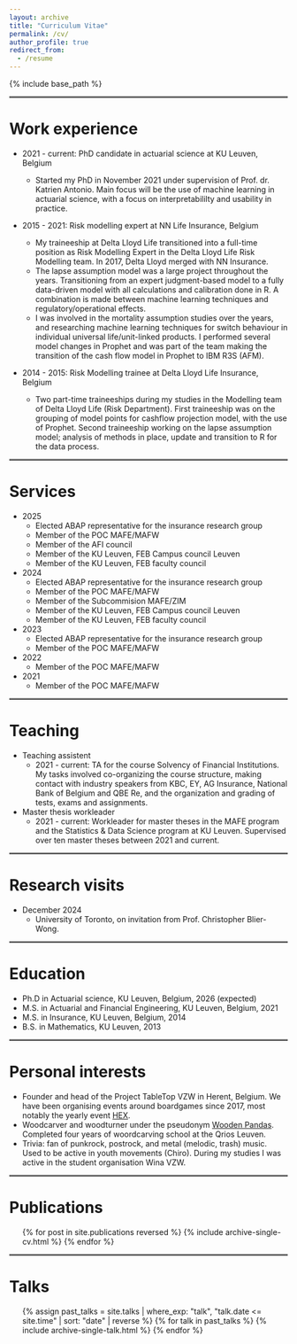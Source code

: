 ```yaml
---
layout: archive
title: "Curriculum Vitae"
permalink: /cv/
author_profile: true
redirect_from:
  - /resume
---
```


{% include base_path %}

<hr style="border: none; border-top: 2px solid gray;" />

Work experience
======

* 2021 - current: PhD candidate in actuarial science at KU Leuven, Belgium
  * Started my PhD in November 2021 under supervision of Prof. dr. Katrien Antonio. Main focus will be the use of machine learning in actuarial science, with a focus on interpretabililty and usability in practice.

* 2015 - 2021: Risk modelling expert at NN Life Insurance, Belgium
  * My traineeship at Delta Lloyd Life transitioned into a full-time position as Risk Modelling Expert in the Delta Lloyd Life Risk Modelling team. In 2017, Delta Lloyd merged with NN Insurance.
  * The lapse assumption model was a large project throughout the years. Transitioning from an expert judgment-based model to a fully data-driven model with all calculations and calibration done in R. A combination is made between machine learning techniques and regulatory/operational effects.
  * I was involved in the mortality assumption studies over the years, and researching machine learning techniques for switch behaviour in individual universal life/unit-linked products. I performed several model changes in Prophet and was part of the team making the transition of the cash flow model in Prophet to IBM R3S (AFM).

* 2014 - 2015: Risk Modelling trainee at Delta Lloyd Life Insurance, Belgium
  * Two part-time traineeships during my studies in the Modelling team of Delta Lloyd Life (Risk Department). First traineeship was on the grouping of model points for cashflow projection model, with the use of Prophet. Second traineeship working on the lapse assumption model; analysis of methods in place, update and transition to R for the data process.

<hr style="border: none; border-top: 2px solid gray;" />

Services
======

* 2025
  * Elected ABAP representative for the insurance research group
  * Member of the POC MAFE/MAFW
  * Member of the AFI council
  * Member of the KU Leuven, FEB Campus council Leuven
  * Member of the KU Leuven, FEB faculty council
* 2024
  * Elected ABAP representative for the insurance research group
  * Member of the POC MAFE/MAFW
  * Member of the Subcommision MAFE/ZIM
  * Member of the KU Leuven, FEB Campus council Leuven
  * Member of the KU Leuven, FEB faculty council
* 2023
  * Elected ABAP representative for the insurance research group
  * Member of the POC MAFE/MAFW
* 2022
  * Member of the POC MAFE/MAFW
* 2021
  * Member of the POC MAFE/MAFW

<hr style="border: none; border-top: 2px solid gray;" />

Teaching
======

* Teaching assistent
  * 2021 - current: TA for the course Solvency of Financial Institutions. My tasks involved co-organizing the course structure, making contact with industry speakers from KBC, EY, AG Insurance, National Bank of Belgium and QBE Re, and the organization and grading of tests, exams and assignments.
* Master thesis workleader
  * 2021 - current: Workleader for master theses in the MAFE program and the Statistics & Data Science program at KU Leuven. Supervised over ten master theses between 2021 and current.

<hr style="border: none; border-top: 2px solid gray;" />

Research visits
======

* December 2024
  * University of Toronto, on invitation from Prof. Christopher Blier-Wong.

<hr style="border: none; border-top: 2px solid gray;" />

Education
======

* Ph.D in Actuarial science, KU Leuven, Belgium, 2026 (expected)
* M.S. in Actuarial and Financial Engineering, KU Leuven, Belgium, 2021
* M.S. in Insurance, KU Leuven, Belgium, 2014
* B.S. in Mathematics, KU Leuven, 2013

<hr style="border: none; border-top: 2px solid gray;" />

Personal interests
======

* Founder and head of the Project TableTop VZW in Herent, Belgium. We have been organising events around boardgames since 2017, most notably the yearly event <a href="https://www.hexgames.be/" target="_blank">HEX</a>.
* Woodcarver and woodturner under the pseudonym <a href="https://www.instagram.com/woodenpandas/" target="_blank">Wooden Pandas</a>. Completed four years of woordcarving school at the Qrios Leuven.
* Trivia: fan of punkrock, postrock, and metal (melodic, trash) music. Used to be active in youth movements (Chiro). During my studies I was active in the student organisation Wina VZW.

<hr style="border: none; border-top: 2px solid gray;" />

Publications
======

  <ul>{% for post in site.publications reversed %}
    {% include archive-single-cv.html %}
  {% endfor %}</ul>

<hr style="border: none; border-top: 2px solid gray;" />

Talks
======

  <ul>{% assign past_talks = site.talks | where_exp: "talk", "talk.date <= site.time" | sort: "date" | reverse %}
    {% for talk in past_talks %}
    {% include archive-single-talk.html %}
    {% endfor %}</ul>
